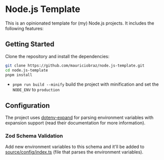 # Node.js Template

This is an opinionated template for (my) Node.js projects. It includes the following features:

## Getting Started

Clone the repository and install the dependencies:

```bash
git clone https://github.com/mauriciobraz/node.js-template.git
cd node.js-template
pnpm install
```

-   `pnpm run build --minify` build the project with minification and set the `NODE_ENV` to `production`

## Configuration

The project uses [dotenv-expand](https://github.com/motdotla/dotenv-expand) for parsing environment variables with expansion support (read their documentation for more information).

### Zod Schema Validation

Add new environment variables to this schema and it'll be added to [source/config/index.ts](source/config/index.ts) (file that parses the environment variables).
